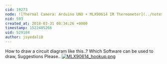 ```yaml
---
cid: 19273
node: ![Thermal Camera: Arduino UNO + MLX90614 IR Thermometer](../notes/ad/11-28-2011/thermal-camera-arduino-uno-mlx90614-ir-thermometer)
nid: 593
created_at: 2018-03-31 08:34:26 +0000
timestamp: 1522485266
uid: 529184
author: jsyedali8
---
```


How to draw a circuit diagram like this..?
Which Software can be used to draw, Suggestions Please..
[![MLX90614_hookup.png](https://publiclab.org/system/images/photos/000/024/257/large/MLX90614_hookup.png)](https://publiclab.org/system/images/photos/000/024/257/original/MLX90614_hookup.png)

